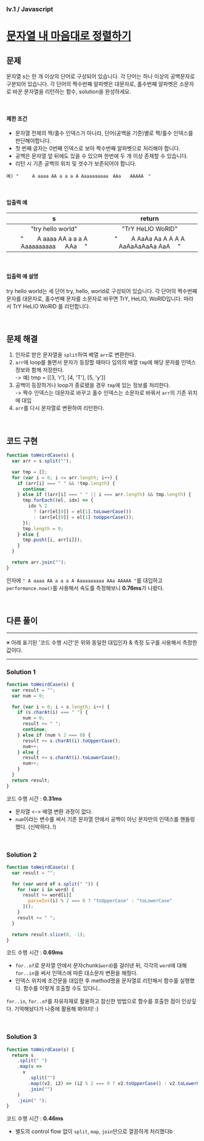### lv.1 / Javascript

# [문자열 내 마음대로 정렬하기](https://programmers.co.kr/learn/courses/30/lessons/12915)

## 문제

문자열 s는 한 개 이상의 단어로 구성되어 있습니다. 각 단어는 하나 이상의 공백문자로 구분되어 있습니다. 각 단어의 짝수번째 알파벳은 대문자로, 홀수번째 알파벳은 소문자로 바꾼 문자열을 리턴하는 함수, solution을 완성하세요.

<br />

#### 제한 조건

- 문자열 전체의 짝/홀수 인덱스가 아니라, 단어(공백을 기준)별로 짝/홀수 인덱스를 판단해야합니다.
- 첫 번째 글자는 0번째 인덱스로 보아 짝수번째 알파벳으로 처리해야 합니다.
- 공백은 문자열 앞 뒤에도 있을 수 있으며 한번에 두 개 이상 존재할 수 있습니다.
- 리턴 시 기존 공백의 위치 및 갯수가 보존되어야 합니다.

```
예) "　　　A aaaa AA a a a A Aaaaaaaaaa　AAa　　AAAAA　"
```

<br />

#### 입출력 예

|                       s                       |                   return                   |
| :-------------------------------------------: | :----------------------------------------: |
|               "try hello world"               |             "TrY HeLlO WoRlD"              |
| "　　 A aaaa AA a a a A Aaaaaaaaaa 　 AAa 　" | "　　 A AaAa Aa A A A A AaAaAaAaAa AaA 　" |

<br />

#### 입출력 예 설명

try hello world는 세 단어 try, hello, world로 구성되어 있습니다. 각 단어의 짝수번째 문자를 대문자로, 홀수번째 문자를 소문자로 바꾸면 TrY, HeLlO, WoRlD입니다. 따라서 TrY HeLlO WoRlD 를 리턴합니다.

<br />

## 문제 해결

1. 인자로 받은 문자열을 `split`하여 베열 `arr`로 변환한다.
2. `arr`에 loop를 돌면서 문자가 등장할 때마다 임의의 배열 `tmp`에 해당 문자를 인덱스 정보와 함께 저장한다.  
   -> 예) tmp = [[3, 'r'], [4, 'T'], [5, 'y']]
3. 공백이 등장하거나 loop가 종료됐을 경우 `tmp`에 있는 정보를 처리한다.  
   -> 짝수 인덱스는 대문자로 바꾸고 홀수 인덱스는 소문자로 바꿔서 `arr`의 기존 위치에 대입
4. `arr`를 다시 문자열로 변환하여 리턴한다.

<br />

## 코드 구현

```javascript
function toWeirdCase(s) {
  var arr = s.split("");

  var tmp = [];
  for (var i = 0; i <= arr.length; i++) {
    if (arr[i] === " " && !tmp.length) {
      continue;
    } else if ((arr[i] === " " || i === arr.length) && tmp.length) {
      tmp.forEach((el, idx) => {
        idx % 2
          ? (arr[el[0]] = el[1].toLowerCase())
          : (arr[el[0]] = el[1].toUpperCase());
      });
      tmp.length = 0;
    } else {
      tmp.push([i, arr[i]]);
    }
  }

  return arr.join("");
}
```

인자에 `" A aaaa AA a a a A Aaaaaaaaaa AAa AAAAA "`를 대입하고 `performance.now()`를 사용해서 속도를 측정해보니 **0.76ms**가 나왔다.

<br />

## 다른 풀이

---

※ 아래 표기된 '코드 수행 시간'은 위와 동일한 대입인자 & 측정 도구를 사용해서 측정한 값이다.

---

### Solution 1

```javascript
function toWeirdCase(s) {
  var result = "";
  var num = 0;

  for (var i = 0; i < s.length; i++) {
    if (s.charAt(i) === " ") {
      num = 0;
      result += " ";
      continue;
    } else if (num % 2 === 0) {
      result += s.charAt(i).toUpperCase();
      num++;
    } else {
      result += s.charAt(i).toLowerCase();
      num++;
    }
  }
  return result;
}
```

코드 수행 시간 : **0.31ms**

- 문자열 <-> 배열 변환 과정이 없다.
- `num`이라는 변수를 써서 기존 문자열 안에서 공백이 아닌 문자만의 인덱스를 핸들링했다. (신박하다..!)

<br />

### Solution 2

```javascript
function toWeirdCase(s) {
  var result = "";

  for (var word of s.split(" ")) {
    for (var i in word) {
      result += word[i][
        parseInt(i) % 2 === 0 ? "toUpperCase" : "toLowerCase"
      ]();
    }
    result += " ";
  }

  return result.slice(0, -1);
}
```

코드 수행 시간 : **0.69ms**

- `for..of`로 문자열 안에서 문자chunk(`word`)를 걸러낸 뒤, 각각의 `word`에 대해 `for..in`을 써서 인덱스에 따른 대소문자 변환을 해줬다.
- 인덱스 위치에 조건문을 대입한 후 method명을 문자열로 리턴해서 함수를 실행했다. 함수를 이렇게 호출할 수도 있다니..

`for..in`, `for..of`를 자유자재로 활용하고 참신한 방법으로 함수를 호출한 점이 인상깊다. 기억해놨다가 나중에 활용해 봐야지! :)

<br />

### Solution 3

```javascript
function toWeirdCase(s) {
  return s
    .split(" ")
    .map(v =>
      v
        .split("")
        .map((v2, i2) => (i2 % 2 === 0 ? v2.toUpperCase() : v2.toLowerCase()))
        .join("")
    )
    .join(" ");
}
```

코드 수행 시간 : **0.46ms**

- 별도의 control flow 없이 `split`, `map`, `join`만으로 깔끔하게 처리했다b
